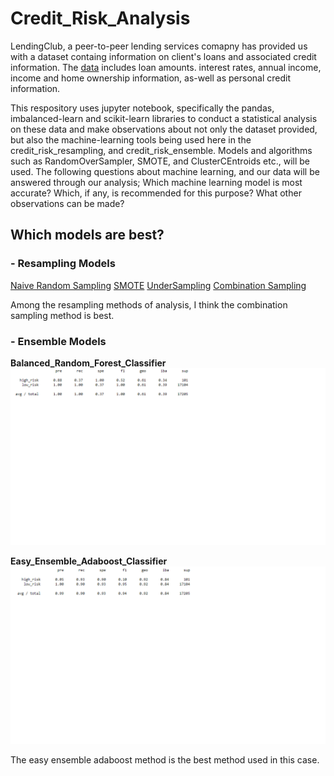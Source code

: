 # Credit_Risk_Analysis
  LendingClub, a peer-to-peer lending services comapny has provided us with a dataset containg information on client's loans and associated credit information. The [data]() includes loan amounts. interest rates, annual income, income and home ownership information, as-well as personal credit information. 
  
  This respository uses jupyter notebook, specifically the pandas, imbalanced-learn and scikit-learn libraries to conduct a statistical analysis on these data and make observations about not only the dataset provided, but also the machine-learning tools being used here in the credit_risk_resampling, and credit_risk_ensemble. Models and algorithms such as RandomOverSampler, SMOTE, and ClusterCEntroids etc., will be used. The following questions about machine learning, and our data will be answered through our analysis; Which machine learning model is most accurate? Which, if any, is recommended for this purpose? What other observations can be made?
  
## Which models are best?

### - **Resampling Models**

  [Naive Random Sampling](https://github.com/K-Sharma95/Credit_Risk_Analysis/blob/main/Images/Naive%20Random%20Sampling.png)
  [SMOTE](https://github.com/K-Sharma95/Credit_Risk_Analysis/blob/main/Images/SMOTE%20Method.png)
  [UnderSampling](https://github.com/K-Sharma95/Credit_Risk_Analysis/blob/main/Images/Undersampling.png)
  [Combination Sampling](https://github.com/K-Sharma95/Credit_Risk_Analysis/blob/main/Images/Combination.png)
  
Among the resampling methods of analysis, I think the combination sampling method is best. 

### - **Ensemble Models**

 **Balanced_Random_Forest_Classifier**
 ![](https://github.com/K-Sharma95/Credit_Risk_Analysis/blob/main/Images/Balanced_Forest_Random_Classifier.png)
 
 **Easy_Ensemble_Adaboost_Classifier**
 ![](https://github.com/K-Sharma95/Credit_Risk_Analysis/blob/main/Images/Adaboost_Classifier.png)

The easy ensemble adaboost method is the best method used in this case. 
